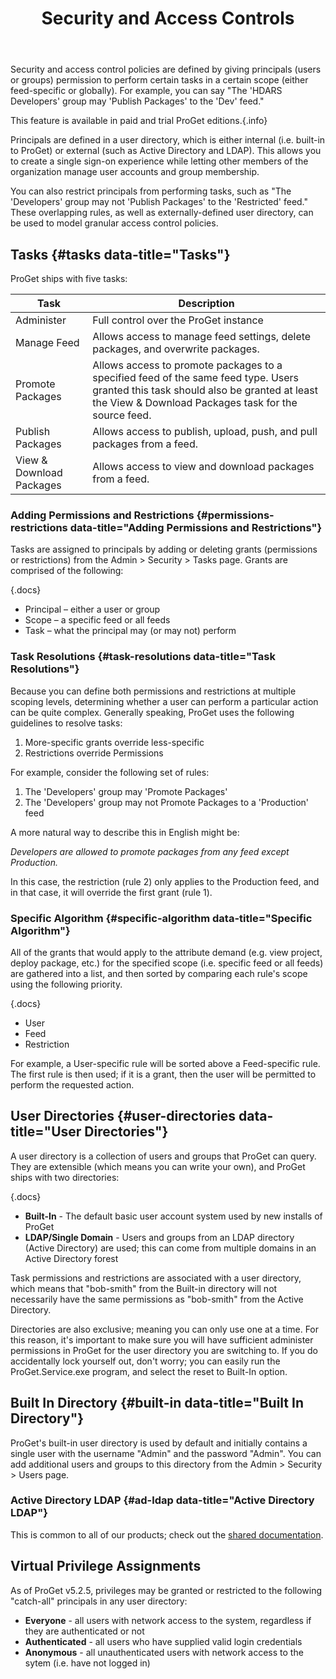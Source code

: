 ﻿---
title: Security and Access Controls
sequence: 200
keywords: proget, packages, chocolatey
---

Security and access control policies are defined by giving principals (users or groups) permission to perform certain tasks in a certain scope (either feed-specific or globally). For example, you can say "The 'HDARS Developers' group may 'Publish Packages' to the 'Dev' feed."

This feature is available in paid and trial ProGet editions.{.info}

Principals are defined in a user directory, which is either internal (i.e. built-in to ProGet) or external (such as Active Directory and LDAP). This allows you to create a single sign-on experience while letting other members of the organization manage user accounts and group membership.

You can also restrict principals from performing tasks, such as "The 'Developers' group may not 'Publish Packages' to the 'Restricted' feed." These overlapping rules, as well as externally-defined user directory, can be used to model granular access control policies.

## Tasks {#tasks data-title="Tasks"}

ProGet ships with five tasks:

|Task|Description|
|--- |--- |
|Administer|Full control over the ProGet instance|
|Manage Feed|Allows access to manage feed settings, delete packages, and overwrite packages.|
|Promote Packages|Allows access to promote packages to a specified feed of the same feed type. Users granted this task should also be granted at least the View & Download Packages task for the source feed.|
|Publish Packages|Allows access to publish, upload, push, and pull packages from a feed.|
|View & Download Packages|Allows access to view and download packages from a feed.|


### Adding Permissions and Restrictions {#permissions-restrictions data-title="Adding Permissions and Restrictions"}

Tasks are assigned to principals by adding or deleting grants (permissions or restrictions) from the Admin > Security > Tasks page. Grants are comprised of the following:

{.docs}
*   Principal – either a user or group
*   Scope – a specific feed or all feeds
*   Task – what the principal may (or may not) perform

### Task Resolutions {#task-resolutions data-title="Task Resolutions"}

Because you can define both permissions and restrictions at multiple scoping levels, determining whether a user can perform a particular action can be quite complex. Generally speaking, ProGet uses the following guidelines to resolve tasks:

1.  More-specific grants override less-specific
2.  Restrictions override Permissions

For example, consider the following set of rules:

1.  The 'Developers' group may 'Promote Packages'
2.  The 'Developers' group may not Promote Packages to a 'Production' feed

A more natural way to describe this in English might be:

_Developers are allowed to promote packages from any feed except Production._

In this case, the restriction (rule 2) only applies to the Production feed, and in that case, it will override the first grant (rule 1).

### Specific Algorithm  {#specific-algorithm data-title="Specific Algorithm"}

All of the grants that would apply to the attribute demand (e.g. view project, deploy package, etc.) for the specified scope (i.e. specific feed or all feeds) are gathered into a list, and then sorted by comparing each rule's scope using the following priority.

{.docs}
*   User
*   Feed
*   Restriction

For example, a User-specific rule will be sorted above a Feed-specific rule. The first rule is then used; if it is a grant, then the user will be permitted to perform the requested action.

## User Directories  {#user-directories data-title="User Directories"}

A user directory is a collection of users and groups that ProGet can query. They are extensible (which means you can write your own), and ProGet ships with two directories:

{.docs}
*   **Built-In** - The default basic user account system used by new installs of ProGet
*   **LDAP/Single Domain** - Users and groups from an LDAP directory (Active Directory) are used; this can come from multiple domains in an Active Directory forest

Task permissions and restrictions are associated with a user directory, which means that "bob-smith" from the Built-in directory will not necessarily have the same permissions as "bob-smith" from the Active Directory.

Directories are also exclusive; meaning you can only use one at a time. For this reason, it's important to make sure you will have sufficient administer permissions in ProGet for the user directory you are switching to. If you do accidentally lock yourself out, don't worry; you can easily run the ProGet.Service.exe program, and select the reset to Built-In option.

## Built In Directory {#built-in data-title="Built In Directory"}

ProGet's built-in user directory is used by default and initially contains a single user with the username "Admin" and the password "Admin". You can add additional users and groups to this directory from the Admin > Security > Users page.

### Active Directory LDAP {#ad-ldap data-title="Active Directory LDAP"}

This is common to all of our products; check out the [shared documentation](/support/documentation/various/ldap/ldap-active-directory).

## Virtual Privilege Assignments

As of ProGet v5.2.5, privileges may be granted or restricted to the following "catch-all" principals in any user directory:

 - **Everyone** - all users with network access to the system, regardless if they are authenticated or not
 - **Authenticated** - all users who have supplied valid login credentials
 - **Anonymous** - all unauthenticated users with network access to the sytem (i.e. have not logged in)
